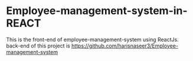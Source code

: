 # Employee-management-system-in-REACT
This is the front-end of employee-management-system using ReactJs. back-end of this project is https://github.com/harisnaseer3/Employee-management-system 
